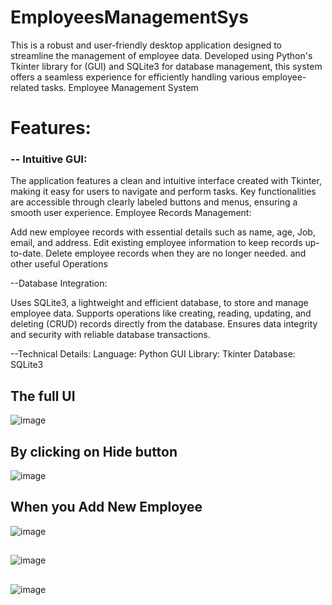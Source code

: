 # EmployeesManagementSys
This is a robust and user-friendly desktop application designed to streamline the management of employee data. Developed using Python's Tkinter library for (GUI) and SQLite3 for database management, this system offers a seamless experience for efficiently handling various employee-related tasks.
Employee Management System
 
# Features:
### -- Intuitive GUI:

The application features a clean and intuitive interface created with Tkinter, making it easy for users to navigate and perform tasks.
Key functionalities are accessible through clearly labeled buttons and menus, ensuring a smooth user experience.
Employee Records Management:

Add new employee records with essential details such as name, age, Job, email, and address.
Edit existing employee information to keep records up-to-date.
Delete employee records when they are no longer needed.
and other useful Operations

--Database Integration:

Uses SQLite3, a lightweight and efficient database, to store and manage employee data.
Supports operations like creating, reading, updating, and deleting (CRUD) records directly from the database.
Ensures data integrity and security with reliable database transactions.
 
--Technical Details:
Language: Python
GUI Library: Tkinter
Database: SQLite3

## The full UI 
![image](https://github.com/user-attachments/assets/29046996-7c4f-40a7-ab27-bfa0d5779b76)


## By clicking on Hide button
![image](https://github.com/user-attachments/assets/09e3c06d-0471-4259-aafc-7e1c88a1ed66)


## When you Add New Employee
![image](https://github.com/user-attachments/assets/763abbf8-b3b4-4c3b-9145-7ee65336199b)


## 
![image](https://github.com/user-attachments/assets/f428cf6b-af6a-4721-ace4-801faafa41ec)


##
![image](https://github.com/user-attachments/assets/7d1ad6c1-68c9-49a2-b17c-a018d0e50415)

